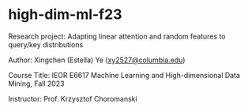 # high-dim-ml-f23
Research project: Adapting linear attention and random features to query/key distributions

Author: Xingchen (Estella) Ye (xy2527@columbia.edu)

Course Title: IEOR E6617 Machine Learning and High-dimensional Data Mining, Fall 2023

Instructor: Prof. Krzysztof Choromanski
